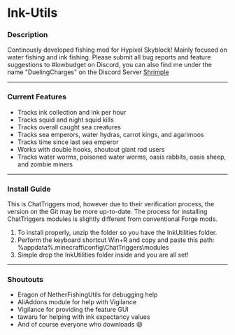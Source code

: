 # Ink-Utils

### **Description**

Continously developed fishing mod for Hypixel Skyblock! Mainly focused on water fishing and ink fishing. Please submit all bug reports and feature suggestions to #lowbudget on Discord, you can also find me under the name "DuelingCharges" on the Discord Server [Shrimple](https://discord.gg/tJu2n6tT)
***

### **Current Features**
- Tracks ink collection and ink per hour
- Tracks squid and night squid kills
- Tracks overall caught sea creatures
- Tracks sea emperors, water hydras, carrot kings, and agarimoos
- Tracks time since last sea emperor
- Works with double hooks, shoutout giant rod users
- Tracks water worms, poisoned water worms, oasis rabbits, oasis sheep, and zombie miners
***

### **Install Guide**
This is ChatTriggers mod, however due to their verification process, the version on the Git may be more up-to-date. The process for installing ChatTriggers modules is slightly different from conventional Forge mods.
1. To install properly, unzip the folder so you have the InkUtilities folder.
2. Perform the keyboard shortcut Win+R and copy and paste this path: %appdata%\.minecraft\config\ChatTriggers\modules
3. Simple drop the InkUtilities folder inside and you are all set!
***

### **Shoutouts**
- Eragon of NetherFishingUtils for debugging help
- AliAddons module for help with Vigilance
- Vigilance for providing the feature GUI
- tawaru for helping with ink expectancy values
- And of course everyone who downloads :smile:


